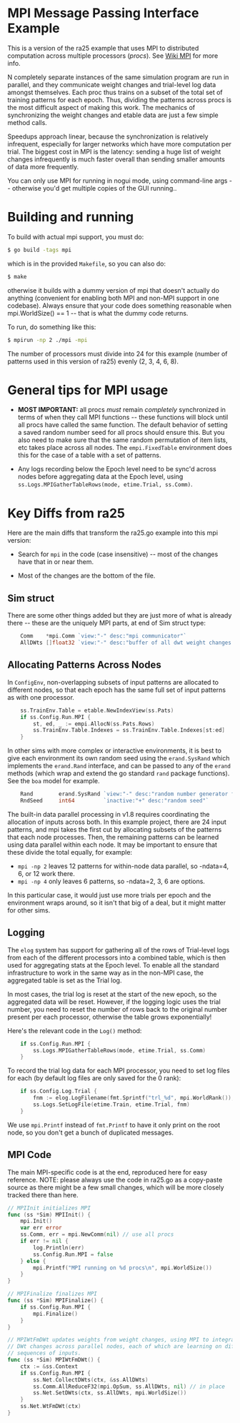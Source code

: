 # MPI Message Passing Interface Example

This is a version of the ra25 example that uses MPI to distributed computation across multiple processors (*procs*).  See [Wiki MPI](https://github.com/emer/emergent/wiki/MPI) for more info.

N completely separate instances of the same simulation program are run in parallel, and they communicate weight changes and trial-level log data amongst themselves.  Each proc thus trains on a subset of the total set of training patterns for each epoch.  Thus, dividing the patterns across procs is the most difficult aspect of making this work.  The mechanics of synchronizing the weight changes and etable data are just a few simple method calls.

Speedups approach linear, because the synchronization is relatively infrequent, especially for larger networks which have more computation per trial.  The biggest cost in MPI is the latency: sending a huge list of weight changes infrequently is much faster overall than sending smaller amounts of data more frequently.

You can only use MPI for running in nogui mode, using command-line args -- otherwise you'd get multiple copies of the GUI running..

# Building and running

To build with actual mpi support, you must do:

```bash
$ go build -tags mpi
```

which is in the provided `Makefile`, so you can also do:
```bash
$ make
```

otherwise it builds with a dummy version of mpi that doesn't actually do anything (convenient for enabling both MPI and non-MPI support in one codebase).  Always ensure that your code does something reasonable when mpi.WorldSize() == 1 -- that is what the dummy code returns.

To run, do something like this:

```bash
$ mpirun -np 2 ./mpi -mpi
```

The number of processors must divide into 24 for this example (number of patterns used in this version of ra25) evenly (2, 3, 4, 6, 8).

# General tips for MPI usage

* **MOST IMPORTANT:** all procs *must* remain *completely* synchronized in terms of when they call MPI functions -- these functions will block until all procs have called the same function.  The default behavior of setting a saved random number seed for all procs should ensure this.  But you also need to make sure that the same random permutation of item lists, etc takes place across all nodes.  The `empi.FixedTable` environment does this for the case of a table with a set of patterns.

* Any logs recording below the Epoch level need to be sync'd across nodes before aggregating data at the Epoch level, using `ss.Logs.MPIGatherTableRows(mode, etime.Trial, ss.Comm)`.


# Key Diffs from ra25

Here are the main diffs that transform the ra25.go example into this mpi version:

* Search for `mpi` in the code (case insensitive) -- most of the changes have that in or near them.

* Most of the changes are the bottom of the file.

## Sim struct

There are some other things added but they are just more of what is already there -- these are the uniquely MPI parts, at end of Sim struct type:

```go
	Comm    *mpi.Comm `view:"-" desc:"mpi communicator"`
	AllDWts []float32 `view:"-" desc:"buffer of all dwt weight changes -- for mpi sharing"`
```

## Allocating Patterns Across Nodes

In `ConfigEnv`, non-overlapping subsets of input patterns are allocated to different nodes, so that each epoch has the same full set of input patterns as with one processor.

```go
	ss.TrainEnv.Table = etable.NewIndexView(ss.Pats)
	if ss.Config.Run.MPI {
		st, ed, _ := empi.AllocN(ss.Pats.Rows)
		ss.TrainEnv.Table.Indexes = ss.TrainEnv.Table.Indexes[st:ed]
	}
```

In other sims with more complex or interactive environments, it is best to give each environment its own random seed using the `erand.SysRand` which implements the `erand.Rand` interface, and can be passed to any of the `erand` methods (which wrap and extend the go standard `rand` package functions).  See the `boa` model for example.

```go
	Rand        erand.SysRand `view:"-" desc:"random number generator for the env -- all random calls must use this"`
	RndSeed     int64         `inactive:"+" desc:"random seed"`
```

The built-in data parallel processing in v1.8 requires coordinating the allocation of inputs across both.  In this example project, there are 24 input patterns, and mpi takes the first cut by allocating subsets of the patterns that each node processes.  Then, the remaining patterns can be learned using data parallel within each node.  It may be important to ensure that these divide the total equally, for example:

* `mpi -np 2` leaves 12 patterns for within-node data parallel, so -ndata=4, 6, or 12 work there.
* `mpi -np 4` only leaves 6 patterns, so -ndata=2, 3, 6 are options.

In this particular case, it would just use more trials per epoch and the environment wraps around, so it isn't that big of a deal, but it might matter for other sims.

## Logging

The `elog` system has support for gathering all of the rows of Trial-level logs from each of the different processors into a combined table, which is then used for aggregating stats at the Epoch level.  To enable all the standard infrastructure to work in the same way as in the non-MPI case, the aggregated table is set as the Trial log. 

In most cases, the trial log is reset at the start of the new epoch, so the aggregated data will be reset.  However, if the logging logic uses the trial number, you need to reset the number of rows back to the original number present per each processor, otherwise the table grows exponentially!

Here's the relevant code in the `Log()` method:

```go
	if ss.Config.Run.MPI {
		ss.Logs.MPIGatherTableRows(mode, etime.Trial, ss.Comm)
	}
```

To record the trial log data for each MPI processor, you need to set log files for each (by default log files are only saved for the 0 rank):

```go
	if ss.Config.Log.Trial {
		fnm := elog.LogFilename(fmt.Sprintf("trl_%d", mpi.WorldRank()), ss.Net.Name(), ss.Params.RunName(ss.Config.Run.Run))
		ss.Logs.SetLogFile(etime.Train, etime.Trial, fnm)
	}
```


We use `mpi.Printf` instead of `fmt.Printf` to have it only print on the root node, so you don't get a bunch of duplicated messages.

## MPI Code

The main MPI-specific code is at the end, reproduced here for easy reference.  NOTE: please always use the code in ra25.go as a copy-paste source as there might be a few small changes, which will be more closely tracked there than here.


```go
// MPIInit initializes MPI
func (ss *Sim) MPIInit() {
	mpi.Init()
	var err error
	ss.Comm, err = mpi.NewComm(nil) // use all procs
	if err != nil {
		log.Println(err)
		ss.Config.Run.MPI = false
	} else {
		mpi.Printf("MPI running on %d procs\n", mpi.WorldSize())
	}
}

// MPIFinalize finalizes MPI
func (ss *Sim) MPIFinalize() {
	if ss.Config.Run.MPI {
		mpi.Finalize()
	}
}

// MPIWtFmDWt updates weights from weight changes, using MPI to integrate
// DWt changes across parallel nodes, each of which are learning on different
// sequences of inputs.
func (ss *Sim) MPIWtFmDWt() {
	ctx := &ss.Context
	if ss.Config.Run.MPI {
		ss.Net.CollectDWts(ctx, &ss.AllDWts)
		ss.Comm.AllReduceF32(mpi.OpSum, ss.AllDWts, nil) // in place
		ss.Net.SetDWts(ctx, ss.AllDWts, mpi.WorldSize())
	}
	ss.Net.WtFmDWt(ctx)
}
```

